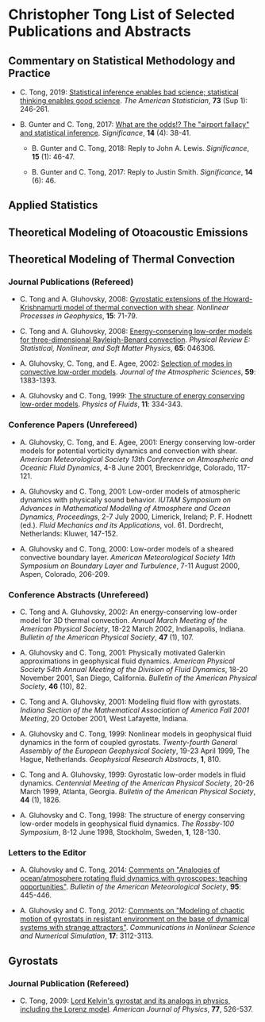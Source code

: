 # Christopher Tong List of Selected Publications and Abstracts




## Commentary on Statistical Methodology and Practice

- C. Tong, 2019:  [Statistical inference enables bad science; statistical thinking enables good science](https://doi.org/10.1080/00031305.2018.1518264).  *The American Statistician*, **73** (Sup 1): 246-261.  

- B. Gunter and C. Tong, 2017:  [What are the odds!?  The "airport fallacy" and statistical inference](https://doi.org/10.1111/j.1740-9713.2017.01057.x).  *Significance*, **14** (4): 38-41.

  - B. Gunter and C. Tong, 2018:  Reply to John A. Lewis.  *Significance*, **15** (1): 46-47.

  - B. Gunter and C. Tong, 2017:  Reply to Justin Smith. *Significance*, **14** (6): 46.
  


## Applied Statistics



## Theoretical Modeling of Otoacoustic Emissions


## Theoretical Modeling of Thermal Convection

### Journal Publications (Refereed)

- C. Tong and A. Gluhovsky, 2008:  [Gyrostatic extensions of the Howard-Krishnamurti model of thermal convection with shear](https://doi.org/10.5194/npg-15-71-2008).  *Nonlinear Processes in Geophysics*, **15**: 71-79.

- C. Tong and A. Gluhovsky, 2008:  [Energy-conserving low-order models for three-dimensional Rayleigh-Benard convection](https://doi.org/10.1103/PhysRevE.65.046306).  *Physical Review E:  Statistical, Nonlinear, and Soft Matter Physics*, **65**: 046306.

- A. Gluhovsky, C. Tong, and E. Agee, 2002:  [Selection of modes in convective low-order models](https://doi.org/10.1175/1520-0469(2002)059<1383:SOMICL>2.0.CO;2
).  *Journal of the Atmospheric Sciences*, **59**: 1383-1393.

- A. Gluhovsky and C. Tong, 1999:  [The structure of energy conserving low-order models](https://doi.org/10.1063/1.869883).  *Physics of  Fluids*, **11**: 334-343.

### Conference Papers (Unrefereed)

- A. Gluhovsky, C. Tong, and E. Agee, 2001:  Energy conserving low-order models for potential vorticity dynamics and convection with shear.  *American Meteorological Society 13th Conference on Atmospheric and Oceanic Fluid Dynamics*, 4-8 June 2001, Breckenridge, Colorado, 117-121.

- A. Gluhovsky and C. Tong, 2001:  Low-order models of atmospheric dynamics with physically sound behavior. *IUTAM Symposium on Advances in Mathematical Modelling of Atmosphere and Ocean Dynamics, Proceedings*, 2-7 July 2000, Limerick, Ireland; P. F. Hodnett (ed.). *Fluid Mechanics and
its Applications*, vol. 61. Dordrecht, Netherlands: Kluwer, 147-152.

- A. Gluhovsky and C. Tong, 2000:  Low-order models of a sheared convective boundary layer.  *American Meteorological Society 14th Symposium on Boundary Layer and Turbulence*, 7-11 August 2000, Aspen, Colorado, 206-209.

### Conference Abstracts (Unrefereed)

- C. Tong and A. Gluhovsky, 2002:  An energy-conserving low-order model for 3D thermal convection.  *Annual March Meeting of the American Physical Society*, 18-22 March 2002, Indianapolis, Indiana.  *Bulletin of the American Physical Society*, **47** (1), 107.

- A. Gluhovsky and C. Tong, 2001:  Physically motivated Galerkin approximations in geophysical fluid dynamics. *American Physical Society 54th Annual Meeting of the Division of Fluid Dynamics*, 18-20 November 2001, San Diego, California.  *Bulletin of the American Physical Society*, **46** (10), 82.

- C. Tong and A. Gluhovsky, 2001:  Modeling fluid flow with gyrostats.  *Indiana Section of the Mathematical Association of America Fall 2001 Meeting*, 20 October 2001, West Lafayette, Indiana.

- A. Gluhovsky and C. Tong, 1999:  Nonlinear models in geophysical fluid dynamics in the form of coupled gyrostats.  *Twenty-fourth General Assembly of the European Geophysical Society*, 19-23 April 1999, The Hague, Netherlands.  *Geophysical Research Abstracts*, **1**, 810.

- C. Tong and A. Gluhovsky, 1999:  Gyrostatic low-order models in fluid dynamics.  *Centennial Meeting of the American Physical Society*, 20-26 March 1999, Atlanta, Georgia.  *Bulletin of the American Physical Society*, **44** (1), 1826.


- A. Gluhovsky and C. Tong, 1998:  The structure of energy conserving low-order models in geophysical fluid dynamics. *The Rossby-100 Symposium*, 8-12 June 1998, Stockholm, Sweden, **1**, 128-130.


### Letters to the Editor

- A. Gluhovsky and C. Tong, 2014:  [Comments on "Analogies of ocean/atmosphere rotating fluid dynamics with gyroscopes:  teaching opportunities"](https://doi.org/10.1175/BAMS-D-13-00166.1).  *Bulletin of the American Meteorological Society*, **95**: 445-446.

- A. Gluhovsky and C. Tong, 2012:  [Comments on "Modeling of chaotic motion of gyrostats in resistant environment on the base of dynamical systems with strange attractors"](https://doi.org/10.1016/j.cnsns.2011.11.019).  *Communications in Nonlinear Science and Numerical Simulation*, **17**: 3112-3113.

## Gyrostats

### Journal Publication (Refereed)

- C. Tong, 2009:  [Lord Kelvin's gyrostat and its analogs in physics, including the Lorenz model](https://doi.org/10.1119/1.3095813).  *American Journal of Physics*, **77**, 526-537.
